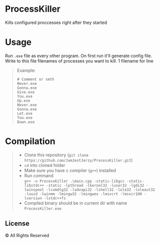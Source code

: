 # ProcessKiller
Kills configured proccesses right after they started
# Usage
Run `.exe` file as every other program. On first run it'll generate config file.<br>
Write to this file filenames of processes you want to kill. 1 filename for line<br>
> Example:
>
> ```properties
> # Comment or smth
> Never.exe
> Gonna.exe
> Give.exe
> You.exe
> Up.exe
> Never.exe
> Gonna.exe
> Let.exe
> You.exe
> Down.exe
> ```
# Compilation
> - Clone this repository (```git clone https://github.com/JamJestJerzy/ProcessKiller.git```)<br>
> - `cd` into cloned folder
> - Make sure you have c compiler (`g++`) installed
> - Run command<br> ```g++ -o ProcessKiller .\main.cpp -static-libgcc -static-libstdc++ -static -lpthread -lkernel32 -luser32 -lgdi32 -lwinspool -lcomdlg32 -ladvapi32 -lshell32 -lole32 -loleaut32 -luuid -lwinmm -lmingw32 -lmingwex -lmsvcrt -lmsvcr100 -lversion -lstdc++fs```
> - Compiled binary should be in current dir with name `ProcessKiller.exe`
## License
© All Rights Reserved